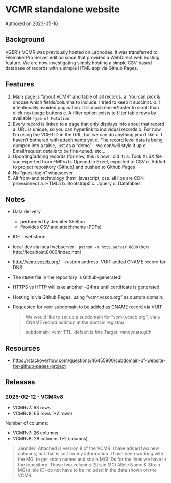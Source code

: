 # VCMR standalone website

Authored on 2023-05-16

## Background

VGER's VCMR was previously hosted on Labnodes. It was transferred to FilemakerPro Server edition since that provided a WebDirect web hosting feature. We are now investigating simply hosting a simple CSV-based database of records with a simple HTML app via Github Pages.

## Features

1. Main page is “about VCMR” and table of all records. 
   a.	You can pick & choose which fields/columns to include. I tried to keep it succinct.
   b.	I intentionally avoided pagination. It is much easier/faster to scroll than click next page buttons
   c. A filter option exists to filter table rows by available `Type of Mutation`
2. Every record is linked to a page that only displays info about that record
   a.	URL is unique, so you can hyperlink to individual records
   b.	For now, I’m using the VGER ID in the URL, but we can do anything you’d like
   c.	I haven’t bothered with attachments yet
   d.	The record level data is being dumped into a table, just as a “demo” – we can/will style it up
   e.	Email/request details to be fine-tuned, etc…
3. Updating/adding records (for now, this is how I did it)
   a.	Took XLSX file you exported from FMPro
   b.	Opened in Excel, exported to CSV
   c.	Added to project repository (Github) and pushed to Github Pages
4. No “guest login” whatsoever
5. All front-end technology (html, javascript, css. all libs are CDN-provisioned)
   a.	HTML5
   b.	Bootstrap5
   c.	Jquery
   d.	Datatables


## Notes
- Data delivery

   - performed by Jennifer Skelton
   - Provides CSV and attachments (PDFs)

- IDE - webstorm
- local dev via local webserver - `python -m http.server 8000` then http://localhost:8000/index.html
- http://vcmr.vcscb.org/ - custom address, VUIT added CNAME record for DNS
- The `CNAME` file in the repository is Github-generated!
- HTTPS vs HTTP will take another ~24hrs until certificate is generated
- Hosting is via Github Pages, using “vcmr.vcscb.org” as custom domain:
- Requested for `vcmr` subdomain to be added as CNAME record via VUIT

   >  We would like to set up a subdomain for "vcmr.vcscb.org", via a CNAME record addition at the domain registrar:
   >
   >  subdomain: vcmr
   >  TTL: default is fine
   >  Target: vandydata.gith

## Resources
- https://stackoverflow.com/questions/46455900/subdomain-of-website-for-github-pages-project 

## Releases

### 2025-02-12 - VCMRv8

- VCMRv7: 63 rows
- VCMRv8: 65 rows (+2 rows)

Number of columns:

- VCMRv7: 26 columns
- VCMRv8: 28 columns (+2 columns)

> Jennifer:
> Attached is version 8 of the VCMR. I have added two new columns, but that is just for my information. I have been working with the MGI to get strain names and strain MGI IDs for the lines we have in the repository. Those two columns (Strain MGI Allele Name & Strain MGI allele ID) do not have to be included in the data shown on the VCMR.
